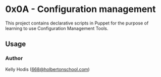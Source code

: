 # 0x0A - Configuration management

This project contains declarative scripts in Puppet for the purpose of learning to use Configuration Management Tools.

## Usage



### Author

Kelly Hodis (668@holbertonschool.com)
